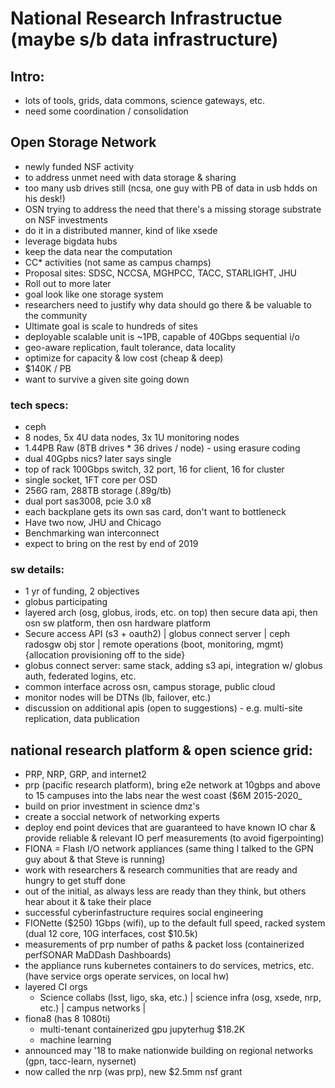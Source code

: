 # National Research Infrastructue (maybe s/b data infrastructure)

## Intro:
* lots of tools, grids, data commons, science gateways, etc.
* need some coordination / consolidation

## Open Storage Network
* newly funded NSF activity
* to address unmet need with data storage & sharing
* too many usb drives still (ncsa, one guy with PB of data in usb hdds on his desk!)
* OSN trying to address the need that there's a missing storage substrate on NSF investments
* do it in a distributed manner, kind of like xsede
* leverage bigdata hubs
* keep the data near the computation
* CC* activities (not same as campus champs)
* Proposal sites: SDSC, NCCSA, MGHPCC, TACC, STARLIGHT, JHU
* Roll out to more later
* goal look like one storage system
* researchers need to justify why data should go there & be valuable to the community
* Ultimate goal is scale to hundreds of sites
* deployable scalable unit is ~1PB, capable of 40Gbps sequential i/o
* geo-aware replication, fault tolerance, data locality
* optimize for capacity & low cost (cheap & deep)
* $140K / PB
* want to survive a given site going down
### tech specs: 
* ceph
* 8 nodes, 5x 4U data nodes, 3x 1U monitoring nodes
* 1.44PB Raw (8TB drives * 36 drives / node) - using erasure coding
* dual 40Gpbs nics? later says single
* top of rack 100Gbps switch, 32 port, 16 for client, 16 for cluster
* single socket, 1FT core per OSD
* 256G ram, 288TB storage (.89g/tb)
* dual port sas3008, pcie 3.0 x8
* each backplane gets its own sas card, don't want to bottleneck
* Have two now, JHU and Chicago
* Benchmarking wan interconnect
* expect to bring on the rest by end of 2019
### sw details:
* 1 yr of funding, 2 objectives
* globus participating
* layered arch (osg, globus, irods, etc. on top) then secure data api, then osn sw platform, then osn hardware platform
* Secure access API (s3 + oauth2) | globus connect server | ceph radosgw obj stor | remote operations (boot, monitoring, mgmt) {allocation provisioning off to the side}
* globus connect server: same stack, adding s3 api, integration w/ globus auth, federated logins, etc.
* common interface across osn, campus storage, public cloud
* monitor nodes will be DTNs (lb, failover, etc.)
* discussion on additional apis (open to suggestions) - e.g. multi-site replication, data publication

## national research platform & open science grid:
* PRP, NRP, GRP, and internet2
* prp (pacific research platform), bring e2e network at 10gbps and above to 15 campuses into the labs near the west coast ($6M 2015-2020_
* build on prior investment in science dmz's
* create a soccial network of networking experts
* deploy end point devices that are guaranteed to have known IO char & provide reliable & relevant IO perf measurements (to avoid figerpointing)
* FIONA = Flash I/O network appliances (same thing I talked to the GPN guy about & that Steve is running)
* work with researchers & research communities that are ready and hungry to get stuff done
* out of the initial, as always less are ready than they think, but others hear about it & take their place
* successful cyberinfastructure requires social engineering
* FIONette ($250) 1Gbps (wifi), up to the default full speed, racked system (dual 12 core, 10G interfaces, cost $10.5k)
* measurements of prp number of paths & packet loss (containerized perfSONAR MaDDash Dashboards)
* the appliance runs kubernetes containers to do services, metrics, etc. (have service orgs operate services, on local hw)
* layered CI orgs 
    * Science collabs (lsst, ligo, ska, etc.) | science infra (osg, xsede, nrp, etc.) | campus networks | 
* fiona8 (has 8 1080ti)
    * multi-tenant containerized gpu jupyterhug $18.2K
    * machine learning 
* announced may '18 to make nationwide building on regional networks (gpn, tacc-learn, nysernet)
* now called the nrp (was prp), new $2.5mm nsf grant

 

